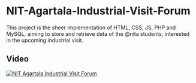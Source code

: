 # NIT-Agartala-Industrial-Visit-Forum
This project is the sheer implementation of HTML, CSS, JS, PHP and MySQL, aiming to store and retrieve data of the @nita students, interested in the upcoming industrial visit.
## Video
[![NIT Agartala Industrial Visit Forum](https://i.imgur.com/TDvVWqn.png)](https://youtu.be/gIOvvah-L0s "NIT Agartala Industrial Visit Forum")
